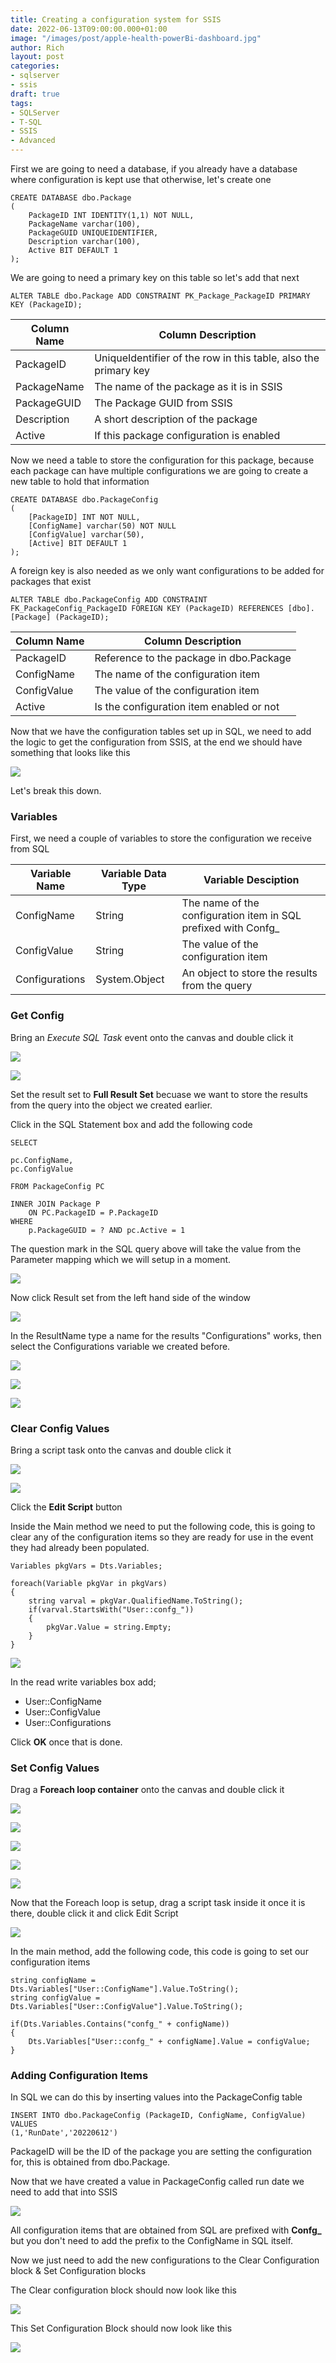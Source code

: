 ```yaml
---
title: Creating a configuration system for SSIS
date: 2022-06-13T09:00:00.000+01:00
image: "/images/post/apple-health-powerBi-dashboard.jpg"
author: Rich
layout: post
categories:
- sqlserver
- ssis
draft: true
tags:
- SQLServer
- T-SQL
- SSIS
- Advanced
---
```



First we are going to need a database, if you already have a database where configuration is kept use that otherwise, let's create one

```
CREATE DATABASE dbo.Package
(
	PackageID INT IDENTITY(1,1) NOT NULL,
	PackageName varchar(100),
	PackageGUID UNIQUEIDENTIFIER,
	Description varchar(100),
	Active BIT DEFAULT 1
); 
```

We are going to need a primary key on this table so let's add that next 

```
ALTER TABLE dbo.Package ADD CONSTRAINT PK_Package_PackageID PRIMARY KEY (PackageID);
```

| Column Name  | Column Description  |
|---|---|
| PackageID  |  UniqueIdentifier of the row in this table, also the primary key |
|  PackageName | The name of the package as it is in SSIS  |
|  PackageGUID | The Package GUID from SSIS  |
|  Description |  A short description of the package |
|  Active |  If this package configuration is enabled |

Now we need a table to store the configuration for this package, because each package can have multiple configurations we are going to create a new table to hold that information 

```
CREATE DATABASE dbo.PackageConfig
(
	[PackageID] INT NOT NULL,
	[ConfigName] varchar(50) NOT NULL
	[ConfigValue] varchar(50),
	[Active] BIT DEFAULT 1
);
```

A foreign key is also needed as we only want configurations to be added for packages that exist 

```
ALTER TABLE dbo.PackageConfig ADD CONSTRAINT FK_PackageConfig_PackageID FOREIGN KEY (PackageID) REFERENCES [dbo].[Package] (PackageID);
```

| Column Name  | Column Description  |
|---|---|
| PackageID  |  Reference to the package in dbo.Package |
|  ConfigName | The name of the configuration item  |
|  ConfigValue | The value of the configuration item  |
|  Active |  Is the configuration item enabled or not |

Now that we have the configuration tables set up in SQL, we need to add the logic to get the configuration from SSIS, at the end we should have something that looks like this 

![](/img/ssis-config-1.png)

Let's break this down.

### Variables

First, we need a couple of variables to store the configuration we receive from SQL

| Variable Name  | Variable Data Type  | Variable Desciption
|---|---|---|
| ConfigName  |  String | The name of the configuration item in SQL prefixed with Confg_ |
|  ConfigValue | String  | The value of the configuration item |
|  Configurations | System.Object  | An object to store the results from the query |

### Get Config 

Bring an *Execute SQL Task* event onto the canvas and double click it 

![](/img/ssis-execute-sql-task.png)

![](/img/ssis-config-2.png)

Set the result set to **Full Result Set** becuase we want to store the results from the query into the object we created earlier.

Click in the SQL Statement box and add the following code

```
SELECT 

pc.ConfigName,
pc.ConfigValue

FROM PackageConfig PC 

INNER JOIN Package P 
	ON PC.PackageID = P.PackageID
WHERE 
	p.PackageGUID = ? AND pc.Active = 1
```

The question mark in the SQL query above will take the value from the Parameter mapping which we will setup in a moment. 

![](/img/ssis-config-3.png)

Now click Result set from the left hand side of the window 

![](/img/ssis-config-4.png)

In the ResultName type a name for the results "Configurations" works, then select the Configurations variable we created before.

![](/img/ssis-config-5.png)

![](/img/ssis-config-6.png)

![](/img/ssis-config-7.png)

### Clear Config Values

Bring a script task onto the canvas and double click it 

![](/img/ssis-script-task.png)

![](/img/ssis-config-8.png)

Click the **Edit Script** button

Inside the Main method we need to put the following code, this is going to clear any of the configuration items so they are ready for use in the event they had already been populated.

```
Variables pkgVars = Dts.Variables;

foreach(Variable pkgVar in pkgVars)
{
	string varval = pkgVar.QualifiedName.ToString();
	if(varval.StartsWith("User::confg_"))
	{
		pkgVar.Value = string.Empty;
	}
}
```

![](/img/ssis-config-8.png)

In the read write variables box add;

* User::ConfigName
* User::ConfigValue 
* User::Configurations

Click **OK** once that is done.

### Set Config Values

Drag a **Foreach loop container** onto the canvas and double click it 

![](/img/ssis-foreach-loop.png)

![](/img/ssis-config-9.png)

![](/img/ssis-config-10.png)

![](/img/ssis-config-11.png)

![](/img/ssis-config-12.png)

Now that the Foreach loop is setup, drag a script task inside it once it is there, double click it and click Edit Script

![](/img/ssis-config-8.png)

In the main method, add the following code, this code is going to set our configuration items 

```
string configName = Dts.Variables["User::ConfigName"].Value.ToString();
string configValue = Dts.Variables["User::ConfigValue"].Value.ToString();

if(Dts.Variables.Contains("confg_" + configName))
{
	Dts.Variables["User::confg_" + configName].Value = configValue;
}
```

### Adding Configuration Items 

In SQL we can do this by inserting values into the PackageConfig table 

```
INSERT INTO dbo.PackageConfig (PackageID, ConfigName, ConfigValue)
VALUES
(1,'RunDate','20220612')
```

PackageID will be the ID of the package you are setting the configuration for, this is obtained from dbo.Package.

Now that we have created a value in PackageConfig called run date we need to add that into SSIS

![](/img/ssis-config-13.png)

All configuration items that are obtained from SQL are prefixed with **Confg_** but you don't need to add the prefix to the ConfigName in SQL itself.

Now we just need to add the new configurations to the Clear Configuration block & Set Configuration blocks

The Clear configuration block should now look like this 

![](/img/ssis-config-14.png)

This Set Configuration Block should now look like this 

![](/img/ssis-config-15.png)